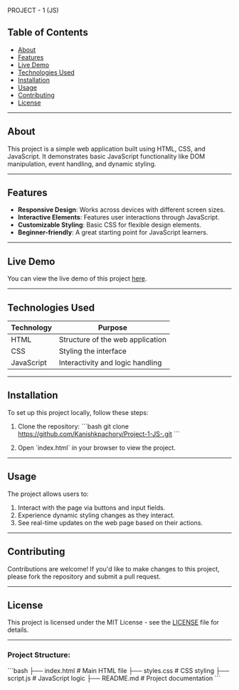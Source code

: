PROJECT - 1 (JS)

## Table of Contents
- [About](#about)
- [Features](#features)
- [Live Demo](#live-demo)
- [Technologies Used](#technologies-used)
- [Installation](#installation)
- [Usage](#usage)
- [Contributing](#contributing)
- [License](#license)

---

## About
This project is a simple web application built using HTML, CSS, and JavaScript. It demonstrates basic JavaScript functionality like DOM manipulation, event handling, and dynamic styling.

---

## Features
- **Responsive Design**: Works across devices with different screen sizes.
- **Interactive Elements**: Features user interactions through JavaScript.
- **Customizable Styling**: Basic CSS for flexible design elements.
- **Beginner-friendly**: A great starting point for JavaScript learners.

---

## Live Demo
You can view the live demo of this project [here](#).

---

## Technologies Used
| Technology  | Purpose                           |
|-------------|-----------------------------------|
| HTML        | Structure of the web application  |
| CSS         | Styling the interface             |
| JavaScript  | Interactivity and logic handling  |

---

## Installation
To set up this project locally, follow these steps:

1. Clone the repository:
   \`\`\`bash
   git clone https://github.com/Kanishkpachory/Project-1-JS-.git
   \`\`\`

2. Open \`index.html\` in your browser to view the project.

---

## Usage
The project allows users to:
1. Interact with the page via buttons and input fields.
2. Experience dynamic styling changes as they interact.
3. See real-time updates on the web page based on their actions.

---

## Contributing
Contributions are welcome! If you'd like to make changes to this project, please fork the repository and submit a pull request.

---

## License
This project is licensed under the MIT License - see the [LICENSE](LICENSE) file for details.

---

### Project Structure:
\`\`\`bash
├── index.html         # Main HTML file
├── styles.css         # CSS styling
├── script.js          # JavaScript logic
├── README.md          # Project documentation
\`\`\`
